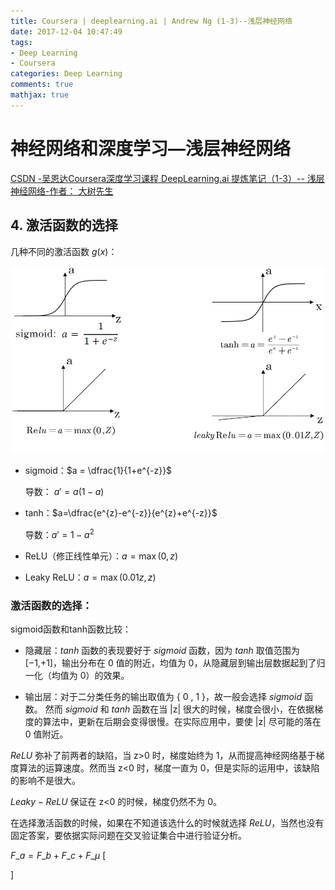 ```yaml
---
title: Coursera | deeplearning.ai | Andrew Ng (1-3)--浅层神经网络
date: 2017-12-04 10:47:49
tags:
- Deep Learning
- Coursera
categories: Deep Learning
comments: true
mathjax: true
---
```


# 神经网络和深度学习—浅层神经网络

[CSDN -吴恩达Coursera深度学习课程 DeepLearning.ai 提炼笔记（1-3）-- 浅层神经网络-作者： 大树先生 ](http://blog.csdn.net/koala_tree/article/details/78059952)

## 4. 激活函数的选择
几种不同的激活函数 $g(x)$：

![常数项](/2017/12/04/dl-1-3/activation_function.png)

- sigmoid：$a = \dfrac{1}{1+e^{-z}}$

  导数： $a' = a(1-a)$

- tanh：$a=\dfrac{e^{z}-e^{-z}}{e^{z}+e^{-z}}$

  导数：$a'=1-a^{2}$

- ReLU（修正线性单元）：$a = \max(0,z)$

- Leaky ReLU：$a = \max(0.01z,z)$


### 激活函数的选择：

sigmoid函数和tanh函数比较：

- 隐藏层：$tanh$ 函数的表现要好于 $sigmoid$ 函数，因为 $tanh$ 取值范围为[−1,+1]，输出分布在 0 值的附近，均值为 0，从隐藏层到输出层数据起到了归一化（均值为 0）的效果。

- 输出层：对于二分类任务的输出取值为 { 0 , 1 }，故一般会选择 $sigmoid$ 函数。
然而 $sigmoid$ 和 $tanh$ 函数在当 |z| 很大的时候，梯度会很小，在依据梯度的算法中，更新在后期会变得很慢。在实际应用中，要使 |z| 尽可能的落在 0 值附近。

$ReLU$ 弥补了前两者的缺陷，当 z>0 时，梯度始终为 1，从而提高神经网络基于梯度算法的运算速度。然而当 z<0 时，梯度一直为 0，但是实际的运用中，该缺陷的影响不是很大。

$Leaky -ReLU$ 保证在 z<0 的时候，梯度仍然不为 0。

在选择激活函数的时候，如果在不知道该选什么的时候就选择 $ReLU$，当然也没有固定答案，要依据实际问题在交叉验证集合中进行验证分析。

$F\_a = F\_b + F\_c + F\_{\mu}$
\[

\]
